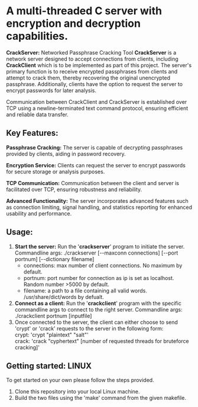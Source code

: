 # A multi-threaded C server with encryption and decryption capabilities.

**CrackServer:** Networked Passphrase Cracking Tool
**CrackServer** is a network server designed to accept connections from clients, including **CrackClient** which is to be implemented as part of this project. The server's primary function is to receive encrypted passphrases from clients and attempt to crack them, thereby recovering the original unencrypted passphrase. Additionally, clients have the option to request the server to encrypt passwords for later analysis.

Communication between CrackClient and CrackServer is established over TCP using a newline-terminated text command protocol, ensuring efficient and reliable data transfer.

## Key Features:  
**Passphrase Cracking:** The server is capable of decrypting passphrases provided by clients, aiding in password recovery.  
  
**Encryption Service:** Clients can request the server to encrypt passwords for secure storage or analysis purposes.  
  
**TCP Communication:** Communication between the client and server is facilitated over TCP, ensuring robustness and reliability.  
  
**Advanced Functionality:** The server incorporates advanced features such as connection limiting, signal handling, and statistics reporting for enhanced usability and performance.  

## Usage:
1. **Start the server:** Run the '**crackserver**' program to initiate the server.  
   Commandline args: ./crackserver [--maxconn connections] [--port portnum] [--dictionary filename]
     - connections: max number of client connections. No maximum by default.
     - portnum: port number for connection as ip is set as localhost. Random number >5000 by default.
     - filename: a path to a file containing all valid words. /usr/share/dict/words by defualt.
3. **Connect as a client:** Run the '**crackclient**' program with the specific commandline args to connect to the right server.
   Commandline args: ./crackclient portnum [inputfile]
4. Once connected to the server, the client can either choose to send 'crypt' or 'crack' requests to the server in the following form:  
  crypt: 'crypt "plaintext" "salt"'  
  crack: 'crack "cyphertext" [number of requested threads for bruteforce cracking]'

## Getting started: LINUX
To get started on your own please follow the steps provided.
1. Clone this repository into your local Linux machine.
2. Build the two files using the 'make' command from the given makefile.
